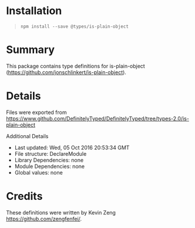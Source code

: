 # Installation
> `npm install --save @types/is-plain-object`

# Summary
This package contains type definitions for is-plain-object (https://github.com/jonschlinkert/is-plain-object).

# Details
Files were exported from https://www.github.com/DefinitelyTyped/DefinitelyTyped/tree/types-2.0/is-plain-object

Additional Details
 * Last updated: Wed, 05 Oct 2016 20:53:34 GMT
 * File structure: DeclareModule
 * Library Dependencies: none
 * Module Dependencies: none
 * Global values: none

# Credits
These definitions were written by Kevin Zeng <https://github.com/zengfenfei/>.
